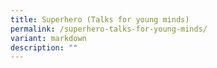 ```yaml
---
title: Superhero (Talks for young minds)
permalink: /superhero-talks-for-young-minds/
variant: markdown
description: ""
---
```


